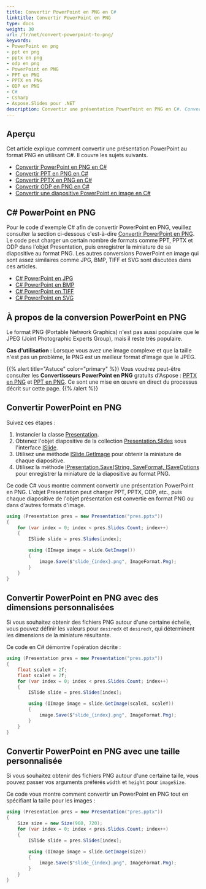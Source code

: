 ```yaml
---
title: Convertir PowerPoint en PNG en C#
linktitle: Convertir PowerPoint en PNG
type: docs
weight: 30
url: /fr/net/convert-powerpoint-to-png/
keywords:
- PowerPoint en png
- ppt en png
- pptx en png
- odp en png
- PowerPoint en PNG
- PPT en PNG
- PPTX en PNG
- ODP en PNG
- C#
- Csharp
- Aspose.Slides pour .NET
description: Convertir une présentation PowerPoint en PNG en C#. Convertir PPT en PNG en C#. Convertir PPTX en PNG en C#. Convertir ODP en PNG en C#
---
```


## **Aperçu**

Cet article explique comment convertir une présentation PowerPoint au format PNG en utilisant C#. Il couvre les sujets suivants.

- [Convertir PowerPoint en PNG en C#](#convertir-powerpoint-en-png-en-c#)
- [Convertir PPT en PNG en C#](#convertir-powerpoint-en-png-en-c#)
- [Convertir PPTX en PNG en C#](#convertir-powerpoint-en-png-en-c#)
- [Convertir ODP en PNG en C#](#convertir-powerpoint-en-png-en-c#)
- [Convertir une diapositive PowerPoint en image en C#](#convertir-powerpoint-en-png-en-c#)

## **C# PowerPoint en PNG**

Pour le code d'exemple C# afin de convertir PowerPoint en PNG, veuillez consulter la section ci-dessous c'est-à-dire [Convertir PowerPoint en PNG](#convertir-powerpoint-en-png-en-c#). Le code peut charger un certain nombre de formats comme PPT, PPTX et ODP dans l'objet Presentation, puis enregistrer la miniature de sa diapositive au format PNG. Les autres conversions PowerPoint en image qui sont assez similaires comme JPG, BMP, TIFF et SVG sont discutées dans ces articles.

- [C# PowerPoint en JPG](https://docs.aspose.com/slides/net/convert-powerpoint-to-jpg/)
- [C# PowerPoint en BMP](https://docs.aspose.com/slides/net/convert-powerpoint-to-jpg/)
- [C# PowerPoint en TIFF](https://docs.aspose.com/slides/net/convert-powerpoint-to-tiff/)
- [C# PowerPoint en SVG](https://docs.aspose.com/slides/net/render-a-slide-as-an-svg-image/)

## **À propos de la conversion PowerPoint en PNG**

Le format PNG (Portable Network Graphics) n'est pas aussi populaire que le JPEG (Joint Photographic Experts Group), mais il reste très populaire.

**Cas d'utilisation :** Lorsque vous avez une image complexe et que la taille n'est pas un problème, le PNG est un meilleur format d'image que le JPEG.

{{% alert title="Astuce" color="primary" %}} Vous voudrez peut-être consulter les **Convertisseurs PowerPoint en PNG** gratuits d'Aspose : [PPTX en PNG](https://products.aspose.app/slides/conversion/pptx-to-png) et [PPT en PNG](https://products.aspose.app/slides/conversion/ppt-to-png). Ce sont une mise en œuvre en direct du processus décrit sur cette page. {{% /alert %}}

## **Convertir PowerPoint en PNG**

Suivez ces étapes :

1. Instancier la classe [Presentation](https://reference.aspose.com/slides/net/aspose.slides/presentation).
2. Obtenez l'objet diapositive de la collection [Presentation.Slides](https://reference.aspose.com/slides/net/aspose.slides/presentation/properties/slides) sous l'interface [ISlide](https://reference.aspose.com/slides/net/aspose.slides/islide).
3. Utilisez une méthode [ISlide.GetImage](https://reference.aspose.com/slides/net/aspose.slides/islide/getimage/) pour obtenir la miniature de chaque diapositive.
4. Utilisez la méthode [IPresentation.Save(String, SaveFormat, ISaveOptions](https://reference.aspose.com/slides/net/aspose.slides.ipresentation/save/methods/5) pour enregistrer la miniature de la diapositive au format PNG.

Ce code C# vous montre comment convertir une présentation PowerPoint en PNG. L'objet Presentation peut charger PPT, PPTX, ODP, etc., puis chaque diapositive de l'objet présentation est convertie en format PNG ou dans d'autres formats d'image.

```c#
using (Presentation pres = new Presentation("pres.pptx"))
{
    for (var index = 0; index < pres.Slides.Count; index++)
    {
        ISlide slide = pres.Slides[index];

        using (IImage image = slide.GetImage())
        {
            image.Save($"slide_{index}.png", ImageFormat.Png);
        }
    }
}
```

## **Convertir PowerPoint en PNG avec des dimensions personnalisées**

Si vous souhaitez obtenir des fichiers PNG autour d'une certaine échelle, vous pouvez définir les valeurs pour `desiredX` et `desiredY`, qui déterminent les dimensions de la miniature résultante.

Ce code en C# démontre l'opération décrite :

```c#
using (Presentation pres = new Presentation("pres.pptx"))
{
    float scaleX = 2f;
    float scaleY = 2f;
    for (var index = 0; index < pres.Slides.Count; index++)
    {
        ISlide slide = pres.Slides[index];

        using (IImage image = slide.GetImage(scaleX, scaleY))
        {
            image.Save($"slide_{index}.png", ImageFormat.Png);
        }
    }
}
```

## **Convertir PowerPoint en PNG avec une taille personnalisée**

Si vous souhaitez obtenir des fichiers PNG autour d'une certaine taille, vous pouvez passer vos arguments préférés `width` et `height` pour `imageSize`.

Ce code vous montre comment convertir un PowerPoint en PNG tout en spécifiant la taille pour les images :

```c#
using (Presentation pres = new Presentation("pres.pptx"))
{
    Size size = new Size(960, 720);
    for (var index = 0; index < pres.Slides.Count; index++)
    {
        ISlide slide = pres.Slides[index];

        using (IImage image = slide.GetImage(size))
        {
            image.Save($"slide_{index}.png", ImageFormat.Png);
        }
    }
}
```